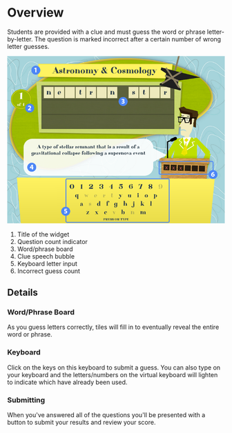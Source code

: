 # Overview

Students are provided with a clue and must guess the word or phrase letter-by-letter. The question is marked incorrect after a certain number of wrong letter guesses.

![hangman screen](assets/play_widget_hangman.png "hangman screen")

1. Title of the widget
2. Question count indicator
3. Word/phrase board
4. Clue speech bubble
5. Keyboard letter input
6. Incorrect guess count

## Details

### Word/Phrase Board

As you guess letters correctly, tiles will fill in to eventually reveal the entire word or phrase.

### Keyboard

Click on the keys on this keyboard to submit a guess. You can also type on your keyboard and the letters/numbers on the virtual keyboard will lighten to indicate which have already been used.

### Submitting

When you've answered all of the questions you'll be presented with a button to submit your results and review your score.
